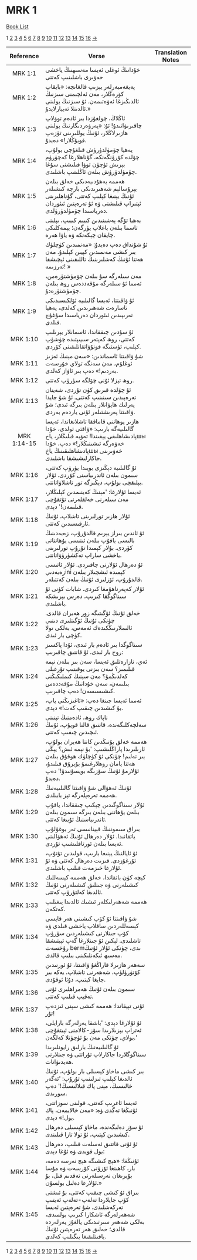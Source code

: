 # MRK 1
[Book List](../README.md)

1 [2](./chapter_2.md) [3](./chapter_3.md) [4](./chapter_4.md) [5](./chapter_5.md) [6](./chapter_6.md) [7](./chapter_7.md) [8](./chapter_8.md) [9](./chapter_9.md) [10](./chapter_10.md) [11](./chapter_11.md) [12](./chapter_12.md) [13](./chapter_13.md) [14](./chapter_14.md) [15](./chapter_15.md) [16](./chapter_16.md) [->](./chapter_2.md)

| Reference | Verse | Translation Notes |
|:---------:|-------|-------------------|
|MRK 1:1|خۇدانىڭ ئوغلى ئەيسا مەسىھنىڭ ياخشى خەۋىرى باشلىنىپ كەتتى||
|MRK 1:2|پەيغەمبەرلەر يېزىپ قالغانچە: «بايقاپ كۆرەڭلار، مەن ئەلچىمنى سىزنىڭ ئالدىڭىزغا ئەۋەتىمەن. ئۇ سىزنىڭ يولىنى ئالدىنلا تەييارلايدۇ.»||
|MRK 1:3|ئاڭلاڭ، چولغۇزدا بىر ئادەم توۋلاپ چاقىرىۋاتىدۇ! ئۇ: «پەرۋەردىگارنىڭ يولىنى ھازىرلاڭلار، ئۇنىڭ يوللىرىنى تۈزەپ قويۇڭلار!» دەيدۇ.||
|MRK 1:4|يەھيا چۆمۈلدۈرۈش قىلغۇچى بولۇپ، چۆلدە كۆرۈنگەنكە، گۇناھلارغا كەچۈرۈم بېرىش ئۈچۈن توۋا قىلىشنى سۇغا چۆمۈلدۈرۈش بىلەن ئاڭلىتىپ باشلىدى.||
|MRK 1:5|ھەممە يەھۇدىيەدىكى خەلق بىلەن يېرۇسالېم شەھىرىدىكى بارچە كىشىلەر ئۇنىڭ يېنىغا كېلىپ كەتتى، گۇناھلىرىنى ئېتىراپ قىلىشتى ۋە ئۇ تەرەپتىن ئىئوردان دەرياسىدا چۆمۈلدۈرۈلدى.||
|MRK 1:6|يەھيا تۆگە پەشىنىدىن كىيىم كىيىپ، بېلىنى تاسما بىلەن باغلاپ يۈرگەن؛ يېمەكلىكى چايقان چېكەتكە ۋە ياۋا ھەرە.||
|MRK 1:7|ئۇ شۇنداق دەپ دەيدۇ: «مەنمىدىن كۈچلۈك بىر كىشى مەنمىدىن كېيىن كېلىدۇ. مەن ھەتتا ئۇنىڭ كەشلىرىنىڭ تاللىقىنى ئېچىشقا ئەرزىمە! »||
|MRK 1:8|مەن سىلەرگە سۇ بىلەن چۆمۈشتۈرەمن، ئەمما ئۇ سىلەرگە مۇقەددەس روھ بىلەن چۆمۈشتۈرەدۇ.||
|MRK 1:9|ئۇ ۋاقىتتا، ئەيسا گالىلىيە ئۆلكىسىدىكى ناسارەت شەھىرىدىن كەلدى، يەھيا تەرىپىدىن ئىئوردان دەرياسىدا سۇغۇچ قىلدى.||
|MRK 1:10|ئۇ سۇدىن چىققاندا، ئاسمانلار يېرىلىپ كەتتى، روھ كەپتەر سىيىپتىدە چۈشۈپ كېلىپ، ئۈستىگە قونۇۋاتقانلىقىنى كۆردى.||
|MRK 1:11|شۇ ۋاقىتتا ئاسماندىن: «سەن مېنىڭ ئەزىز ئوغلۇم، مەن سەنگە تولاي خۇرسەت بەردىم!» دەپ بىر ئاۋاز كەلدى.||
|MRK 1:12|روھ تېزلا ئۇنى چۆلگە سۈرۈپ كەتتى.||
|MRK 1:13|ئۇ چۆلدە قىرىق كۈن تۇردى، شەيتان تەرەپىدىن سىنىنىپ كەتتى. ئۇ شۇ جايدا يەرلىك ھايۋانلار بىلەن بىرگە ئىدى؛ شۇ ۋاقىتتا پەرىشتىلەر ئۇنى ياردەم بەردى.||
|MRK 1:14-15|ھازىر يوھاننى قاماققا تاشلانغاندا، ئەيسا گالىلىيەگە بارىپ: «ۋاقتى تولدى، خۇدا پادىشاھلىقى يېقىندا! تەۋبە قىلىڭلار، ياخшы خەۋەرگە ئىشىنىڭلار!» دەپ، خۇدا پادىشاھلىقىنىڭ ياخшы خەۋىرىنى جاكارلىشىشقا باشلىدى.||
|MRK 1:16|ئۇ گالىلىيە دېڭىزى بويىدا يۈرۈپ كەتتى، سىمون بىلەن ئاندرىياسنى كۆردى. ئۇلار بېلىقچى بولۇپ، دېڭىزگە تور تاشلاۋاتاتتى.||
|MRK 1:17|ئەيسا ئۇلارغا: 'مېنىڭ كەينىمدىن كېلىڭلار، مەن سىلەرنى خەلقلەرنى تۇتقۇچى قىلىمەن!' دېدى.||
|MRK 1:18|ئۇلار ھازىر تورلىرىنى تاشلاپ، ئۇنىڭ ئارقىسىدىن كەتتى.||
|MRK 1:19|ئۇ ئاندىن بىراز يېرىم قالدۇرۇپ، زەبەدىنىڭ بالىسى ياقۇپ بىلەن ئىنىسى يۇھاننانى كۆردى. بۇلار كېمىدا تۇرۇپ تورلىرىنى ياخشى ساراپ تەكشۈرۈۋاتاتتى.||
|MRK 1:20|ئۇ دەرھال ئۇلارنى چاقىردى. ئۇلار ئاتىسى زەبەدىيini كېمىدە ئىشچىلار بىلەن قالدۇرۇپ، ئۆزلىرى ئۇنىڭ بىلەن كەتتىلەر.||
|MRK 1:21|ئۇلار كەپەرناھۇمغا كىردى. شابات كۈنى ئۇ سىناگوگقا كىرىپ، دەرس بېرىشكە باشلىدى.||
|MRK 1:22|خەلق ئۇنىڭ ئۆگىتىگە زور ھەيران قالدى. چۈنكى ئۇنىڭ ئۆگىتلىرى دىنىي ئالىملارنىڭكىدەك ئەمەس، بەلكى تولا كۈچى بار ئىدى.||
|MRK 1:23|سىناگوگدا بىر ئادەم بار ئىدى، ئۇدا پاكسىز روح بار ئىدى. ئۇ قاتتىق چاقىرىپ:||
|MRK 1:24|ئەي، نازارەتلىق ئەيسا، سەن بىز بىلەن نېمە قىلىمىز؟ سەن بىزنى يوقىتىپ تۇرغىلى كەلدىڭمۇ؟ مەن سېنىڭ كىملىكىڭنى بىلىمەن، سەن خۇدانىڭ مۇقەددەس كىشىسىسەن! دەپ چاقىرىپ.||
|MRK 1:25|ئەمما ئەيسا جىنغا دەپ: «ئاغىزىڭنى ياپ، بۇ كىشىدىن چىقىپ كەت!» دېدى.||
|MRK 1:26|ناپاك روھ، ئادەمنىڭ تېنىنى سەلچەكلىگەندە، قاتتىق قالتا قويۇپ، ئۇنىڭ ئىچىدىن چىقىپ كەتتى.||
|MRK 1:27|ھەممە خەلق بۇنىڭدىن كاتتا ھەيران بولۇپ، ئارىلىرىدا پاراڭلىشىپ: 'بۇ نېمە ئىش؟ يېڭى بىر تەلىم! چۈنكى ئۇ كۈچلۈك ھوقۇق بىلەن ھەتتا يامان روھلارغىمۇ بۇيرۇق قىلىدۇ، ئۇلارمۇ ئۇنىڭ سۆزىگە بويسۇنىدۇ!' دەپ دەيدۇ.||
|MRK 1:28|ئۇنىڭ ئەھۋالى شۇ ۋاقىتتا گالىلىيەنىڭ ھەممە تەرەپلەرگە تېز يايىلدى.||
|MRK 1:29|ئۇلار سىناگوگىدىن چېكىپ چىققاندا، ياقۇپ بىلەن يۇھاننى بىلەن بىرگە سىمون بىلەن ئاندرىياسنىڭ ئۇيىغا كەتتى.||
|MRK 1:30|بىراق سىموننىڭ قېينانىسى تەر بوغۇلۇپ ياتقانىدا. ئۇلار دەرھال ئۇنىڭ ئەھۋالىنى ئەيسا بىلەن ئورتاقلىشىپ تۇردى.||
|MRK 1:31|ئۇ ئايالنىڭ يېنىغا بارىپ، قولىدىن تۇتۇپ، تۇرغۇزدى. قىزىت دەرھال كەتتى ۋە ئۇ ئۇلارغا خىزمەت قىلىپ باشلىدى.||
|MRK 1:32|كېچە كۈن باتقاندا، خەلق ھەممە كېسەللىك كىشىلەرنى ۋە جىنلىق كىشىلەرنى ئۇنىڭ ئالدىغا كەلتۈرۈپ كەتتى.||
|MRK 1:33|ھەممە شەھەرلىكلەر ئىشىك ئالدىدا يىغىلىپ كەتكەن.||
|MRK 1:34|شۇ ۋاقىتتا ئۇ كۆپ كىشىنى ھەر قايسى كېسەللەردىن ساقلاپ ياخشى قىلدى ۋە كۆپ جىنلارنى كىشىلەردىن سۈرۈپ تاشلىدى. لېكىن ئۇ جىنلارغا گەپ ئېيتىشقا رۇخسەت bermىدى، چۈنكى ئۇلار ئۇنىڭ مەسىھ ئىكەنلىكىنى بىلىپ قالدى.||
|MRK 1:35|سەھەر ھازىرلا قاراڭغۇ ۋاقىتتا، ئۇ ئورنىدىن كۆتۈرۈلۈپ، شەھەرنى تاشلاپ، يەكە بىر جايغا كېتىپ، دۇئا ئوقۇدى.||
|MRK 1:36|سىمون بىلەن ئۇنىڭ ھەمراھلىرى ئۇنى تەقيب قىلىپ كەتتى.||
|MRK 1:37|ئۇنى تېپقاندا: ھەممە كىشى سېنى ئىزدەپ تۇر!||
|MRK 1:38|ئۇ ئۇلارغا دېدى: 'باشقا يەرلەرگە بارايلى، ئەتراپ يېزىلارىدا سۆز-كالامنى ئېيتقۇچى بولاي. چۈنكى مەن بۇ ئۈچۈنلا كەلگەن.'||
|MRK 1:39|ئۇ گالىلىيەنىڭ بارلىق رايونلىرىدا سىناگوگلاردا جاكارلاپ تۇراتتى ۋە جىنلارنى ھەيدىۋاتات.||
|MRK 1:40|بىر كىشى ماخاۋ كېسىلى بار بولۇپ، ئۇنىڭ ئالدىغا كېلىپ تىزلىنىپ تۇرۇپ: 'ئەگەر خالىسىڭ، مېنى پاك قىلالىسىڭ!' دەپ سورىدى.||
|MRK 1:41|ئەيسا ئاغرىپ كەتتى، قولىنى سوزاتتى، ئۇنىڭغا تەگدى ۋە: «مەن خالايمەن، پاك بول!» دېدى.||
|MRK 1:42|ئۇ سۆز دەلىگەندە، ماخاۋ كېسىلى دەرھال كىشىدىن كېتىپ، ئۇ تولا تازا قىلىندى.||
|MRK 1:43|ئۇ ئۇنى قاتتىق ئەسلەت قىلىپ، دەرھال يول قويدى ۋە ئۇغا دېدى:||
|MRK 1:44|ئۇنىڭغا: «ھېچ كىشىگە ھېچ نەرسە دەمە، بار، كاھىنغا ئۆزۈنى كۆرسەت ۋە مۇسا بۇيرىغان نەرسىلەرنى تەقدىم قىل، بۇ ئۇلارغا دەلىل بولسۇن.»||
|MRK 1:45|بىراق ئۇ كىشى چىقىپ كەتتى، بۇ ئىشنى كۆپ جايلاردا تەلەپ-تەلەپ ئەيتىپ تەركەشلىدى. شۇ تەرەپتىن ئەيسا شەھەرلەرگە ئاشكارا كىرىپ بولمىدى، بەلكى شەھەر سىرتىدىكى يالغۇز يەرلەردە قالدى؛ خەلىق ھەر تەرەپتىن ئۇنىڭ ياقىنلىقىغا يىگىلىپ كەلدى.||


1 [2](./chapter_2.md) [3](./chapter_3.md) [4](./chapter_4.md) [5](./chapter_5.md) [6](./chapter_6.md) [7](./chapter_7.md) [8](./chapter_8.md) [9](./chapter_9.md) [10](./chapter_10.md) [11](./chapter_11.md) [12](./chapter_12.md) [13](./chapter_13.md) [14](./chapter_14.md) [15](./chapter_15.md) [16](./chapter_16.md) [->](./chapter_2.md)